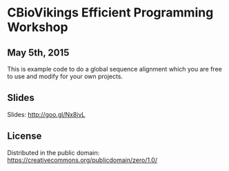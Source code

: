 
# CBioVikings Efficient Programming Workshop
## May 5th, 2015

This is example code to do a global sequence alignment which you are free to use and modify for your own projects.

## Slides

Slides: http://goo.gl/Nx8ivL

## License

Distributed in the public domain: https://creativecommons.org/publicdomain/zero/1.0/

